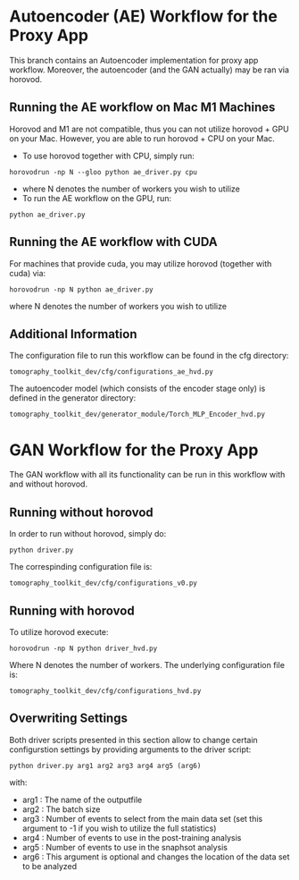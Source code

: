 # Autoencoder (AE) Workflow for the Proxy App

This branch contains an Autoencoder implementation for proxy app workflow. Moreover, the autoencoder (and the GAN actually) may be ran via horovod. 

## Running the AE workflow on Mac M1 Machines
Horovod and M1 are not compatible, thus you can not utilize horovod + GPU on your Mac. However, you are able to run horovod + CPU on your Mac. 

* To use horovod together with CPU, simply run:
```
horovodrun -np N --gloo python ae_driver.py cpu
```
* where N denotes the number of workers you wish to utilize
* To run the AE workflow on the GPU, run:
```
python ae_driver.py
```

## Running the AE workflow with CUDA
For machines that provide cuda, you may utilize horovod (together with cuda) via:
```
horovodrun -np N python ae_driver.py
```
where N denotes the number of workers you wish to utilize

## Additional Information
The configuration file to run this workflow can be found in the cfg directory:
```
tomography_toolkit_dev/cfg/configurations_ae_hvd.py
```
The autoencoder model (which consists of the encoder stage only) is defined in the generator directory:
```
tomography_toolkit_dev/generator_module/Torch_MLP_Encoder_hvd.py
```

# GAN Workflow for the Proxy App

The GAN workflow with all its functionality can be run in this workflow with and without horovod. 

## Running without horovod

In order to run without horovod, simply do:
```
python driver.py
```

The correspinding configuration file is:
```
tomography_toolkit_dev/cfg/configurations_v0.py
```

## Running with horovod

To utilize horovod execute:
```
horovodrun -np N python driver_hvd.py
```
Where N denotes the number of workers. The underlying configuration file is:
```
tomography_toolkit_dev/cfg/configurations_hvd.py
```

## Overwriting Settings
Both driver scripts presented in this section allow to change certain configurstion settings by providing arguments to the driver script:
```
python driver.py arg1 arg2 arg3 arg4 arg5 (arg6)
```
with:
- arg1 : The name of the outputfile
- arg2 : The batch size
- arg3 : Number of events to select from the main data set (set this argument to -1 if you wish to utilize the full statistics)
- arg4 : Number of events to use in the post-training analysis 
- arg5 : Number of events to use in the snaphsot analysis 
- arg6 : This argument is optional and changes the location of the data set to be analyzed
